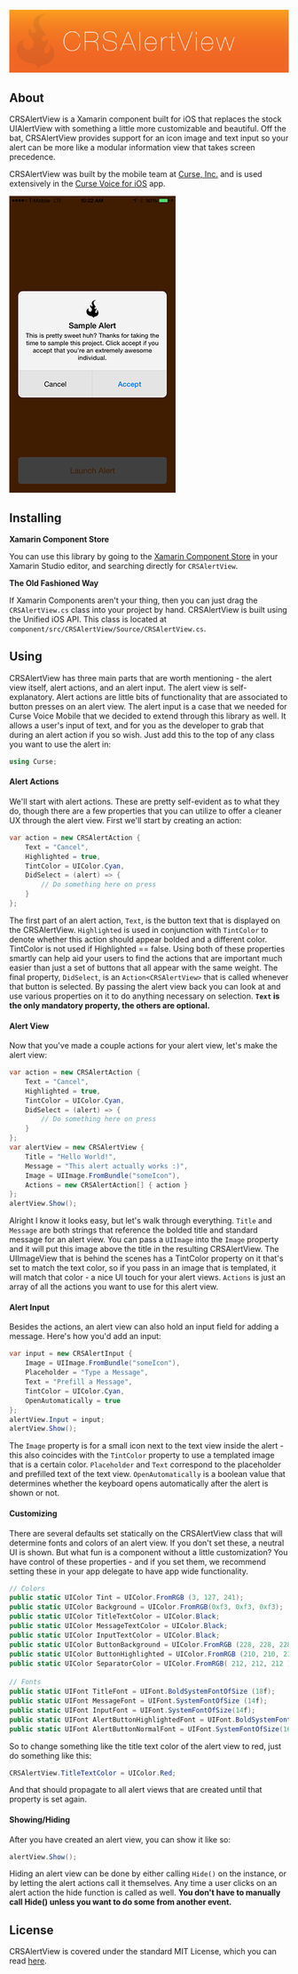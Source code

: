 ![banner](component/resources/banner.png)

## About

CRSAlertView is a Xamarin component built for iOS that replaces the stock UIAlertView with something a little more customizable and beautiful. Off the bat, CRSAlertView provides support for an icon image and text input so your alert can be more like a modular information view that takes screen precedence. 

CRSAlertView was built by the mobile team at [Curse, Inc.](https://curseinc.com) and is used extensively in the [Curse Voice for iOS](https://itunes.apple.com/us/app/curse/id935720218) app.

![sample](component/resources/sample.png)

## Installing

**Xamarin Component Store**

You can use this library by going to the [Xamarin Component Store](https://components.xamarin.com/view/crsalertview) in your Xamarin Studio editor, and searching directly for `CRSAlertView`.

**The Old Fashioned Way**

If Xamarin Components aren't your thing, then you can just drag the `CRSAlertView.cs` class into your project by hand. CRSAlertView is built using the Unified iOS API. This class is located at `component/src/CRSAlertView/Source/CRSAlertView.cs`.

## Using

CRSAlertView has three main parts that are worth mentioning - the alert view itself, alert actions, and an alert input. The alert view is self-explanatory. Alert actions are little bits of functionality that are associated to button presses on an alert view. The alert input is a case that we needed for Curse Voice Mobile that we decided to extend through this library as well. It allows a user's input of text, and for you as the developer to grab that during an alert action if you so wish. Just add this to the top of any class you want to use the alert in:

```c#
using Curse;
```

#### Alert Actions

We'll start with alert actions. These are pretty self-evident as to what they do, though there are a few properties that you can utilize to offer a cleaner UX through the alert view. First we'll start by creating an action:

```c#
var action = new CRSAlertAction {
	Text = "Cancel",
	Highlighted = true,
	TintColor = UIColor.Cyan,
	DidSelect = (alert) => {
		// Do something here on press
	}
};
```

The first part of an alert action, `Text`, is the button text that is displayed on the CRSAlertView. `Highlighted` is used in conjunction with `TintColor` to denote whether this action should appear bolded and a different color. TintColor is not used if Highlighted == false. Using both of these properties smartly can help aid your users to find the actions that are important much easier than just a set of buttons that all appear with the same weight. The final property, `DidSelect`, is an `Action<CRSAlertView>` that is called whenever that button is selected. By passing the alert view back you can look at and use various properties on it to do anything necessary on selection. **`Text` is the only mandatory property, the others are optional.**

#### Alert View

Now that you've made a couple actions for your alert view, let's make the alert view:

```c#
var action = new CRSAlertAction {
	Text = "Cancel",
	Highlighted = true,
	TintColor = UIColor.Cyan,
	DidSelect = (alert) => {
		// Do something here on press
	}
};
var alertView = new CRSAlertView {
	Title = "Hello World!",
	Message = "This alert actually works :)",
	Image = UIImage.FromBundle("someIcon"),
	Actions = new CRSAlertAction[] { action }
};
alertView.Show();
```

Alright I know it looks easy, but let's walk through everything. `Title` and `Message` are both strings that reference the bolded title and standard message for an alert view. You can pass a `UIImage` into the `Image` property and it will put this image above the title in the resulting CRSAlertView. The UIImageView that is behind the scenes has a TintColor property on it that's set to match the text color, so if you pass in an image that is templated, it will match that color - a nice UI touch for your alert views. `Actions` is just an array of all the actions you want to use for this alert view.

#### Alert Input

Besides the actions, an alert view can also hold an input field for adding a message. Here's how you'd add an input:

```c#
var input = new CRSAlertInput {
	Image = UIImage.FromBundle("someIcon"),
	Placeholder = "Type a Message",
	Text = "Prefill a Message",
	TintColor = UIColor.Cyan,
	OpenAutomatically = true
};
alertView.Input = input;
alertView.Show();
```

The `Image` property is for a small icon next to the text view inside the alert - this also coincides with the `TintColor` property to use a templated image that is a certain color. `Placeholder` and `Text` correspond to the placeholder and prefilled text of the text view. `OpenAutomatically` is a boolean value that determines whether the keyboard opens automatically after the alert is shown or not.


#### Customizing

There are several defaults set statically on the CRSAlertView class that will determine fonts and colors of an alert view. If you don't set these, a neutral UI is shown. But what fun is a component without a little customization? You have control of these properties - and if you set them, we recommend setting these in your app delegate to have app wide functionality.

```c#
// Colors
public static UIColor Tint = UIColor.FromRGB (3, 127, 241);
public static UIColor Background = UIColor.FromRGB(0xf3, 0xf3, 0xf3);
public static UIColor TitleTextColor = UIColor.Black;
public static UIColor MessageTextColor = UIColor.Black;
public static UIColor InputTextColor = UIColor.Black;
public static UIColor ButtonBackground = UIColor.FromRGB (228, 228, 228);
public static UIColor ButtonHighlighted = UIColor.FromRGB (210, 210, 210);
public static UIColor SeparatorColor = UIColor.FromRGB( 212, 212, 212 );

// Fonts
public static UIFont TitleFont = UIFont.BoldSystemFontOfSize (18f);
public static UIFont MessageFont = UIFont.SystemFontOfSize (14f);
public static UIFont InputFont = UIFont.SystemFontOfSize(14f);
public static UIFont AlertButtonHighlightedFont = UIFont.BoldSystemFontOfSize(16f);
public static UIFont AlertButtonNormalFont = UIFont.SystemFontOfSize(16f);
```

So to change something like the title text color of the alert view to red, just do something like this:

```c#
CRSAlertView.TitleTextColor = UIColor.Red;
```

And that should propagate to all alert views that are created until that property is set again.

#### Showing/Hiding

After you have created an alert view, you can show it like so:

```c#
alertView.Show();
```

Hiding an alert view can be done by either calling `Hide()` on the instance, or by letting the alert actions call it themselves. Any time a user clicks on an alert action the hide function is called as well. **You don't have to manually call Hide() unless you want to do some from another event.**

## License

CRSAlertView is covered under the standard MIT License, which you can read [here](LICENSE).